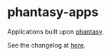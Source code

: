 # phantasy-apps

Applications built upon [phantasy](https://github.com/phantasy-project/phantasy).

See the changelog at [here](changelogs.txt).
